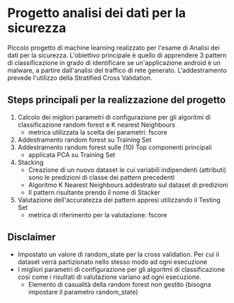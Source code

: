 # Progetto analisi dei dati per la sicurezza
Piccolo progetto di machine learning realizzato per l'esame di Analisi dei dati per la sicurezza.
L'obiettivo principale è quello di apprendere 3 pattern di classificazione in grado di identificare se un'applicazione android è un malware, a partire dall'analisi del traffico di rete generato. L'addestramento prevede l'utilizzo della Stratified Cross Validation.

## Steps principali per la realizzazione del progetto
1. Calcolo dei migliori parametri di configurazione per gli algoritmi di classificazione random forest e K nearest Neighbours 
   - metrica utilizzata la scelta dei parametri: fscore
2. Addestramento random forest su Training Set
3. Addestramento random forest sulle (10) Top componenti principali
   - applicata PCA su Training Set
4. Stacking
   - Creazione di un nuovo dataset le cui variabili indipendenti (attributi) sono le predizioni di classe dei pattern precedenti
   - Algoritmo K Nearest Neighbours addestrato sul dataset di predizioni
   - Il pattern risultante prendo il nome di Stacker
5. Valutazione dell'accuratezza dei pattern appresi utilizzando il Testing Set
   - metrica di riferimento per la valutazione: fscore
   
## Disclaimer
   - Impostato un valore di random_state per la cross validation. Per cui il dataset verrà partizionato nello stesso modo ad ogni esecuzione
   - I migliori parametri di configurazione per gli algoritmi di classificazione così come i risultati di valutazione variano ad ogni esecuzione. 
     - Elemento di casualità della random forest non gestito (bisogna impostare il parametro random_state)
